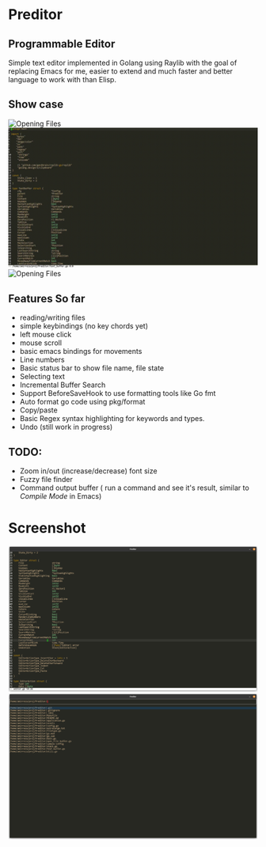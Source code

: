 # Preditor
## Programmable Editor
Simple text editor implemented in Golang using Raylib with the goal of replacing Emacs for me, easier to extend and much faster and better language to work with than Elisp.

## Show case
![Opening Files](assets/file-opening.gif)
![Opening Files](assets/searching.gif)
![Opening Files](assets/moving-around.gif)

 
## Features So far

- reading/writing files
- simple keybindings (no key chords yet)
- left mouse click
- mouse scroll
- basic emacs bindings for movements
- Line numbers
- Basic status bar to show file name, file state
- Selecting text
- Incremental Buffer Search
- Support BeforeSaveHook to use formatting tools like Go fmt
- Auto format go code using pkg/format
- Copy/paste
- Basic Regex syntax highlighting for keywords and types.
- Undo (still work in progress)

## TODO:
- Zoom in/out (increase/decrease) font size
- Fuzzy file finder
- Command output buffer ( run a command and see it's result, similar to *Compile Mode* in Emacs)

# Screenshot
![Main.go](assets/screenshot.png)
![Open File Menu](assets/files.png)
